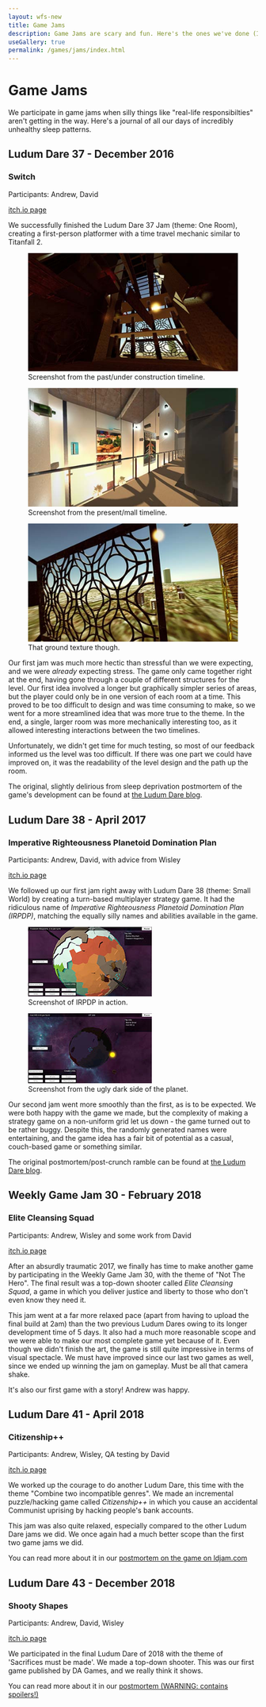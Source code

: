 ```yaml
---
layout: wfs-new
title: Game Jams
description: Game Jams are scary and fun. Here's the ones we've done (I can rhyme - awesome).
useGallery: true
permalink: /games/jams/index.html
---
```


# Game Jams

We participate in game jams when silly things like "real-life responsibilties" aren't getting in the way. Here's a journal of all our days of incredibly unhealthy sleep patterns.

## Ludum Dare 37 - December 2016
### Switch
Participants: Andrew, David

[itch.io page](https://wfs.itch.io/switch-ludumdare37)

We successfully finished the Ludum Dare 37 Jam (theme: One Room), creating a first-person platformer with a time travel mechanic similar to Titanfall 2. 

<div class="my-gallery" itemscope itemtype="http://schema.org/ImageGallery">
    <figure itemprop="associatedMedia" itemscope itemtype="http://schema.org/ImageObject">
        <a href="/images/wfs-ld37/ld37-1.jpg" itemprop="contentUrl" data-size="1920x1080">
            <img src="/images/wfs-ld37/thumbs/ld37-1.jpg" itemprop="thumbnail" alt="Image description" />
        </a>
        <figcaption itemprop="caption description">Screenshot from the past/under construction timeline.</figcaption>
    </figure>
    <figure itemprop="associatedMedia" itemscope itemtype="http://schema.org/ImageObject">
        <a href="/images/wfs-ld37/ld37-2.jpg" itemprop="contentUrl" data-size="1920x1080">
            <img src="/images/wfs-ld37/thumbs/ld37-2.jpg" itemprop="thumbnail" alt="Image description" />
        </a>
        <figcaption itemprop="caption description">Screenshot from the present/mall timeline.</figcaption>
    </figure>
    <figure itemprop="associatedMedia" itemscope itemtype="http://schema.org/ImageObject">
        <a href="/images/wfs-ld37/ld37-3.jpg" itemprop="contentUrl" data-size="1920x1080">
            <img src="/images/wfs-ld37/thumbs/ld37-3.jpg" itemprop="thumbnail" alt="Image description" />
        </a>
        <figcaption itemprop="caption description">That ground texture though.</figcaption>
    </figure>
</div>

Our first jam was much more hectic than stressful than we were expecting, and we were *already* expecting stress. The game only came together right at the end, having gone through a couple of different structures for the level. Our first idea involved a longer but graphically simpler series of areas, but the player could only be in one version of each room at a time. This proved to be too difficult to design and was time consuming to make, so we went for a more streamlined idea that was more true to the theme. In the end, a single, larger room was more mechanically interesting too, as it allowed interesting interactions between the two timelines.

Unfortunately, we didn't get time for much testing, so most of our feedback informed us the level was too difficult. If there was one part we could have improved on, it was the readability of the level design and the path up the room.

The original, slightly delirious from sleep deprivation postmortem of the game's development can be found at [the Ludum Dare blog](http://ludumdare.com/compo/2016/12/12/wait-we-actually-finished-a-postmortem-of-our-first-jam/).
<br>

## Ludum Dare 38 - April 2017
### Imperative Righteousness Planetoid Domination Plan
Participants: Andrew, David, with advice from Wisley

[itch.io page](https://wfs.itch.io/irpdp)

We followed up our first jam right away with Ludum Dare 38 (theme: Small World) by creating a turn-based multiplayer strategy game. It had the ridiculous name of *Imperative Righteousness Planetoid Domination Plan (IRPDP)*, matching the equally silly names and abilities available in the game.

<div class="my-gallery" itemscope itemtype="http://schema.org/ImageGallery">
    <figure itemprop="associatedMedia" itemscope itemtype="http://schema.org/ImageObject">
        <a href="/images/wfs-ld38/ld38-1.jpg" itemprop="contentUrl" data-size="1923x1080">
            <img src="/images/wfs-ld38/thumbs/ld38-1.jpg" itemprop="thumbnail" alt="Alt" />
        </a>
        <figcaption itemprop="caption description">Screenshot of IRPDP in action.</figcaption>
    </figure>
    <figure itemprop="associatedMedia" itemscope itemtype="http://schema.org/ImageObject">
        <a href="/images/wfs-ld38/ld38-2.jpg" itemprop="contentUrl" data-size="1917x1078">
            <img src="/images/wfs-ld38/thumbs/ld38-2.jpg" itemprop="thumbnail" alt="Alt" />
        </a>
        <figcaption itemprop="caption description">Screenshot from the ugly dark side of the planet.</figcaption>
    </figure>
</div>

Our second jam went more smoothly than the first, as is to be expected. We were both happy with the game we made, but the complexity of making a strategy game on a non-uniform grid let us down - the game turned out to be rather buggy. Despite this, the randomly generated names were entertaining, and the game idea has a fair bit of potential as a casual, couch-based game or something similar.

The original postmortem/post-crunch ramble can be found at [the Ludum Dare blog](https://ldjam.com/events/ludum-dare/38/imperative-righteousness-planetoid-domination-plan/and-thats-the-second).
<br>

## Weekly Game Jam 30 - February 2018
### Elite Cleansing Squad
Participants: Andrew, Wisley and some work from David

[itch.io page](https://wfs.itch.io/elite-cleansing-squad)

After an absurdly traumatic 2017, we finally has time to make another game by participating in the Weekly Game Jam 30, with the theme of "Not The Hero". The final result was a top-down shooter called *Elite Cleansing Squad*, a game in which you deliver justice and liberty to those who don't even know they need it.

This jam went at a far more relaxed pace (apart from having to upload the final build at 2am) than the two previous Ludum Dares owing to its longer development time of 5 days. It also had a much more reasonable scope and we were able to make our most complete game yet because of it. Even though we didn't finish the art, the game is still quite impressive in terms of visual spectacle. We must have improved since our last two games as well, since we ended up winning the jam on gameplay. Must be all that camera shake.

It's also our first game with a story! Andrew was happy.

## Ludum Dare 41 - April 2018
### Citizenship++
Participants: Andrew, Wisley, QA testing by David

[itch.io page](https://wfs.itch.io/citizenship-pp)

We worked up the courage to do another Ludum Dare, this time with the theme "Combine two incompatible genres". We made an incremental puzzle/hacking game called *Citizenship++* in which you cause an accidental Communist uprising by hacking people's bank accounts.

This jam was also quite relaxed, especially compared to the other Ludum Dare jams we did. We once again had a much better scope than the first two game jams we did. 

You can read more about it in our [postmortem on the game on ldjam.com](https://ldjam.com/events/ludum-dare/41/citizenship/citizenship-an-intoxicated-postmortem)

## Ludum Dare 43 - December 2018
### Shooty Shapes
Participants: Andrew, David, Wisley

[itch.io page](https://wfs.itch.io/shooty-shapes)

We participated in the final Ludum Dare of 2018 with the theme of 'Sacrifices must be made'. We made a top-down shooter. This was our first game published by DA Games, and we really think it shows.

You can read more about it in our [postmortem (WARNING: contains spoilers!)](https://ldjam.com/events/ludum-dare/43/shooty-shapes/shooty-shapes-a-man-in-a-suit-is-standing-behind-me-send-help)